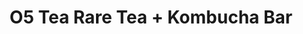 ---
title: "O5 Tea Rare Tea + Kombucha Bar"
url: /vancouver/o5-tea-rare-tea-kombucha-bar/
shop: tea
---
